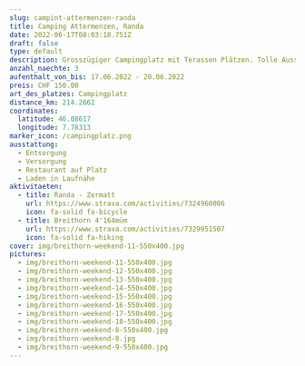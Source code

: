 ```yaml
---
slug: campint-attermenzen-randa
title: Camping Attermenzen, Randa
date: 2022-06-17T08:03:18.751Z
draft: false
type: default
description: Grosszügiger Campingplatz mit Terassen Plätzen. Tolle Aussicht Richtung Breithorn.
anzahl_naechte: 3
aufenthalt_von_bis: 17.06.2022 - 20.06.2022
preis: CHF 150.00
art_des_platzes: Campingplatz
distance_km: 214.2662
coordinates:
  latitude: 46.08617
  longitude: 7.78313
marker_icon: /campingplatz.png
ausstattung:
  - Entsorgung
  - Versorgung
  - Restaurant auf Platz
  - Laden in Laufnähe
aktivitaeten:
  - title: Randa - Zermatt
    url: https://www.strava.com/activities/7324960006
    icon: fa-solid fa-bicycle
  - title: Breithorn 4'164müm
    url: https://www.strava.com/activities/7329951507
    icon: fa-solid fa-hiking
cover: img/breithorn-weekend-11-550x400.jpg
pictures:
  - img/breithorn-weekend-11-550x400.jpg
  - img/breithorn-weekend-12-550x400.jpg
  - img/breithorn-weekend-13-550x400.jpg
  - img/breithorn-weekend-14-550x400.jpg
  - img/breithorn-weekend-15-550x400.jpg
  - img/breithorn-weekend-16-550x400.jpg
  - img/breithorn-weekend-17-550x400.jpg
  - img/breithorn-weekend-18-550x400.jpg
  - img/breithorn-weekend-8-550x400.jpg
  - img/breithorn-weekend-8.jpg
  - img/breithorn-weekend-9-550x400.jpg
---
```

